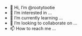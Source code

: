 - 👋 Hi, I’m @rootytootie
- 👀 I’m interested in ...
- 🌱 I’m currently learning ...
- 💞️ I’m looking to collaborate on ...
- 📫 How to reach me ...

<!---
rootytootie/rootytootie is a ✨ special ✨ repository because its `README.md` (this file) appears on your GitHub profile.
You can click the Preview link to take a look at your changes.
--->
